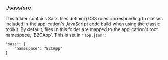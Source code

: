 ### ./sass/src

This folder contains Sass files defining CSS rules corresponding to classes
included in the application's JavaScript code build when using the classic toolkit.
By default, files in this folder are mapped to the application's root namespace, 'B2CApp'.
This is set in `"app.json"`:

    "sass": {
        "namespace": "B2CApp"
    }
